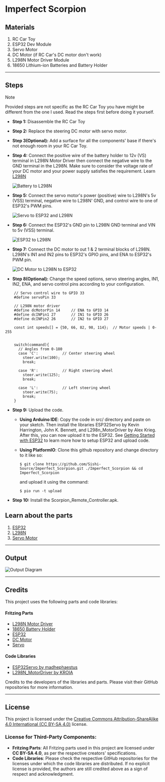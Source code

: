 # Imperfect Scorpion
## Materials
1. RC Car Toy
2. ESP32 Dev Module
3. Servo Motor
4. DC Motor (if RC Car's DC motor don't work)
5. L298N Motor Driver Module
6. 18650 Lithium-ion Batteries and Battery Holder

---

## Steps
> [!NOTE]
> Provided steps are not specific as the RC Car Toy you have might be different from the one I used. Read the steps first before doing it yourself.
- **Step 1:** Disassemble the RC Car Toy
- **Step 2:** Replace the steering DC motor with servo motor.
- **Step 3(Optional):** Add a surface for all the components' base if there's not enough room in your RC Car Toy.
- **Step 4:** Connect the positive wire of the battery holder to 12v (VS) terminal in L298N Motor Driver then connect the negative wire to the GND terminal in the L298N. Make sure to consider the voltage rate of your DC motor and your power supply satisfies the requirement. Learn [L298N](https://lastminuteengineers.com/l298n-dc-stepper-driver-arduino-tutorial/)

	![Battery to L298N](diagrams/screenshots/battery_to_L298N.png)
- **Step 5:** Connect the servo motor's power (positive) wire to L298N's 5v (VSS) terminal, negative wire to L298N' GND, and control wire to one of ESP32's PWM pins.

	![Servo to ESP32 and L298N](diagrams/screenshots/servo_to_ESP32_L298N.png)
- **Step 6:** Connect the ESP32's GND pin to L298N GND terminal and VIN to 5v (VSS) terminal. 

	![ESP32 to L298N](diagrams/screenshots/ESP32_to_L298N.png)
- **Step 7:** Connect the DC motor to out 1 & 2 terminal blocks of L298N. L298N's IN1 and IN2 pins to ESP32's GPIO pins, and ENA to ESP32's PWM pin.

	![DC Motor to L298N to ESP32](diagrams/screenshots/DCmotor_to_L298n_to_ESP32.png)
- **Step 8(Optional):** Change the speed options, servo steering angles, IN1, IN2, ENA, and servo control pins according to your configuration.
```
	// Servo control wire to GPIO 33
	#define servoPin 33

	// L298N motor driver
	#define dcMotorPin 14     // ENA to GPIO 14
	#define dcINPin1 27       // IN1 to GPIO 26
	#define dcINPin2 26       // IN2 to GPIO 27

	const int speeds[] = {50, 66, 82, 98, 114};  // Motor speeds | 0-255


	switch(command){
	  // Angles from 0-180
      case 'C':           // Center steering wheel
        steer.write(100);
        break;

      case 'R':           // Right steering wheel
        steer.write(125);
        break;

      case 'L':           // Left steering wheel
        steer.write(75);
        break;
    }
```
- **Step 9:** Upload the code.
	- **Using Arduino IDE**: Copy the code in src/ directory and paste on your sketch. Then install the libraries ESP32Servo by Kevin Harrington, John K. Bennett, and L298n_MotorDriver by Alex Krieg. After this, you can now upload it to the ESP32. See [Getting Started with ESP32](https://lastminuteengineers.com/getting-started-with-esp32/) to learn more how to setup ESP32 and upload code.
	- **Using PlatformIO**: Clone this github repository and change directory to it like so:
 
		`$ git clone https://github.com/Sishi-Source/Imperfect_Scorpion.git ./Imperfect_Scorpion && cd Imperfect_Scorpion`

  		and upload it using the command:

		`$ pio run -t upload`
- **Step 10:** Install the Scorpion_Remote_Controller.apk.
## Learn about the parts
1. [ESP32](https://lastminuteengineers.com/getting-started-with-esp32/)
2. [L298N](https://lastminuteengineers.com/l298n-dc-stepper-driver-arduino-tutorial/)
3. [Servo Motor](https://lastminuteengineers.com/servo-motor-arduino-tutorial/)

---

## Output
![Output Diagram](diagrams/screenshots/output_diag.png)

---

## Credits
This project uses the following parts and code libraries:

#### Fritzing Parts
- [L298N Motor Driver](https://forum.fritzing.org/t/h-bridge-with-l298n-motor-driver/7711)
- [18650 Battery Holder](https://forum.fritzing.org/t/18650-battery-holder-part-design/6523/11)
- [ESP32](https://github.com/Atsumitsu/fritzing-parts)
- [DC Motor](https://github.com/fritzing/fritzing-parts)
- [Servo](https://github.com/fritzing/fritzing-parts)

#### Code Libraries
- [ESP32Servo by madhephaestus](https://github.com/madhephaestus/ESP32Servo)
- [L298N_MotorDriver by KROIA](https://github.com/KROIA/L298N_MotorDriver)

Credits to the developers of the libraries and parts. Please visit their GitHub repositories for more information.

---

## License

This project is licensed under the [Creative Commons Attribution-ShareAlike 4.0 International (CC BY-SA 4.0)](https://creativecommons.org/licenses/by-sa/4.0/) license. 

### License for Third-Party Components:
- **Fritzing Parts**: All Fritzing parts used in this project are licensed under **CC BY-SA 4.0**, as per the respective creators' specifications.
- **Code Libraries**: Please check the respective GitHub repositories for the licenses under which the code libraries are distributed. If no explicit license is provided, the authors are still credited above as a sign of respect and acknowledgment.
